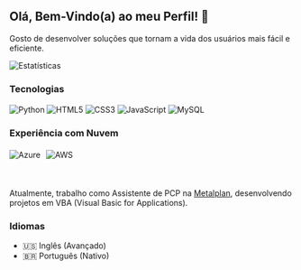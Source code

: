 ## Olá, Bem-Vindo(a) ao meu Perfil! 👋

Gosto de desenvolver soluções que tornam a vida dos usuários mais fácil e eficiente.

![Estatísticas](https://github-readme-stats.vercel.app/api?username=Gustavo-Alcantara07&show_icons=true&theme=highcontrast)

### Tecnologias

<div style="display: inline_block">
    <img align="center" alt="Python" src="https://img.shields.io/badge/Python-14354C?style=for-the-badge&logo=python&logoColor=white"/>
    <img align="center" alt="HTML5" src="https://img.shields.io/badge/HTML5-E34F26?style=for-the-badge&logo=html5&logoColor=white"/>
    <img align="center" alt="CSS3" src="https://img.shields.io/badge/CSS3-1572B6?style=for-the-badge&logo=css3&logoColor=white"/>
    <img align="center" alt="JavaScript" src="https://img.shields.io/badge/JavaScript-323330?style=for-the-badge&logo=javascript&logoColor=F7DF1E">
    <img align="center" alt="MySQL" src="https://img.shields.io/badge/MySQL-005C84?style=for-the-badge&logo=mysql&logoColor=white"/>
</div>

### Experiência com Nuvem

<div style="display: flex; gap: 10px; margin: 20px 0;">
    <img align="center" alt="Azure" src="https://img.shields.io/badge/Microsoft_Azure-0089D6?style=for-the-badge&logo=microsoft-azure&logoColor=white"/>
    <img align="center" alt="AWS" src="https://img.shields.io/badge/Amazon_AWS-232F3E?style=for-the-badge&logo=amazon-aws&logoColor=white"/>
</div></br>

Atualmente, trabalho como Assistente de PCP na [Metalplan](https://www.metalplan.com.br), desenvolvendo projetos em VBA (Visual Basic for Applications).

### Idiomas

<ul>
    <li>🇺🇸 Inglês (Avançado)</li>
    <li>🇧🇷 Português (Nativo)</li>
</ul>


